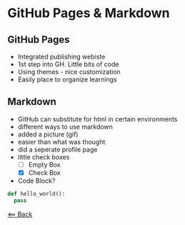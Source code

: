 # GitHub Pages & Markdown

## GitHub Pages
- Integrated publishing webiste
- 1st step into GH. Little bits of code
- Using themes - nice customization
- Easily place to organize learnings

## Markdown
- GitHub can substitute for html in certain environments
- different ways to use markdown
- added a picture (gif)
- easier than what was thought
- did a seperate profile page
- little check boxes
  - [ ] Empty Box
  - [x] Check Box
- Code Block?
```python
def hello_world():
  pass
```

[<== Back](README.md)
